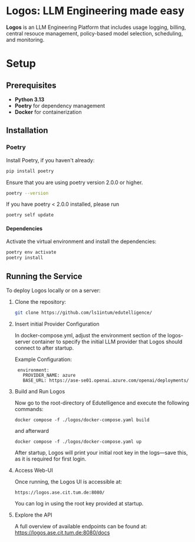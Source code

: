 # Logos: LLM Engineering made easy

**Logos** is an LLM Engineering Platform that includes usage logging, billing, central resouce management, policy-based model selection, scheduling, and monitoring.

# Setup

## Prerequisites

- **Python 3.13**
- **Poetry** for dependency management
- **Docker** for containerization

## Installation

### Poetry

Install Poetry, if you haven't already:

```bash
pip install poetry
```

Ensure that you are using poetry version 2.0.0 or higher.

```bash
poetry --version
```

If you have poetry < 2.0.0 installed, please run

```bash
poetry self update
```

#### Dependencies

Activate the virtual environment and install the dependencies:

```bash
poetry env activate
poetry install
```

## Running the Service
To deploy Logos locally or on a server:

1. Clone the repository:

   ```bash
   git clone https://github.com/ls1intum/edutelligence/
   
2. Insert initial Provider Configuration

   In docker-compose.yml, adjust the environment section of the logos-server 
   container to specify the initial LLM provider that Logos should connect to after startup.

   Example Configuration:
      ```
       environment:
         PROVIDER_NAME: azure
         BASE_URL: https://ase-se01.openai.azure.com/openai/deployments/
      ```

3. Build and Run Logos

   Now go to the root-directory of Edutelligence and execute the following commands:
   
   ```
   docker compose -f ./logos/docker-compose.yaml build
   ```
   
   and afterward
   
   ```
   docker compose -f ./logos/docker-compose.yaml up
   ```

   After startup, Logos will print your initial root key in the logs—save this, as it is required for first login.

4. Access Web-UI

   Once running, the Logos UI is accessible at:
   ```
   https://logos.ase.cit.tum.de:8080/
   ```
   You can log in using the root key provided at startup.

5. Explore the API

   A full overview of available endpoints can be found at: https://logos.ase.cit.tum.de:8080/docs
